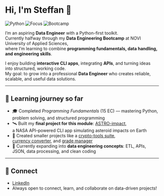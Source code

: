 # Hi, I'm Steffan 👋

![Python](https://img.shields.io/badge/Python-3.10%2B-blue)
![Focus](https://img.shields.io/badge/Focus-Data%20Engineering-informational)
![Bootcamp](https://img.shields.io/badge/NOVI-Bootcamp%20Student-success)

I’m an aspiring **Data Engineer** with a Python-first toolkit.  
Currently halfway through my **Data Engineering Bootcamp** at NOVI University of Applied Sciences,  
where I’m learning to combine **programming fundamentals, data handling, and engineering skills**.  

I enjoy building **interactive CLI apps**, integrating **APIs**, and turning ideas into structured, working code.  
My goal: to grow into a professional **Data Engineer** who creates reliable, scalable, and useful data solutions.  

---

## 🚀 Learning journey so far

- 🎓 Completed *Programming Fundamentals* (15 EC) — mastering Python, problem solving, and structured programming  
- 🛰️ Built my **final project for this module**: [ASTRO-impact](https://github.com/Steffan1988/astro-impact),  
  a NASA API–powered CLI app simulating asteroid impacts on Earth  
- 🔐 Created smaller projects like a [crypto-tools suite](https://github.com/Steffan1988/crypto-tools),  
  [currency converter](https://github.com/Steffan1988/currency-converter-cli), and [grade manager](https://github.com/Steffan1988/grade-list-app)  
- 🌱 Currently expanding into **data engineering concepts**: ETL, APIs, JSON, data processing, and clean coding

---

## 🤝 Connect

- [LinkedIn](https://www.linkedin.com/in/steffan-boer-0a1b5468/)  
- Always open to connect, learn, and collaborate on data-driven projects!
